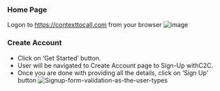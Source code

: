 ### Home Page
Logon to https://contexttocall.com from your browser
![image](https://user-images.githubusercontent.com/5019222/231833081-43837e89-0f6b-45c1-b160-22aa5aae8c9b.png)

### Create Account
- Click on ‘Get Started’ button.
- User will be navigated to Create Account page to Sign-Up withC2C.
- Once you are done with providing all the details, click on ‘Sign Up’ button
![Signup-form-validation-as-the-user-types](https://user-images.githubusercontent.com/5019222/231834163-afb190c6-0953-48d7-9d74-0cea5e257460.gif)
